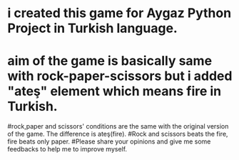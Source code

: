 # i created this game for Aygaz Python Project in Turkish language.
# aim of the game is basically same with rock-paper-scissors but i added "ateş" element which means fire in Turkish. 
#rock,paper and scissors' conditions are the same with the original version of the game. The difference is ateş(fire). 
#Rock and scissors beats the fire, fire beats only paper.
#Please share your opinions and give me some feedbacks to help me to improve myself.
